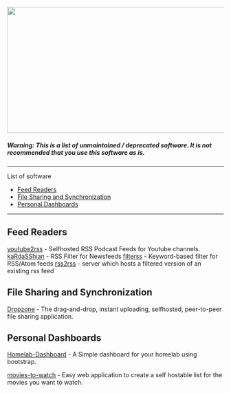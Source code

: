 <p align="center">
  <img width="695" height="293" src="http://pbs.twimg.com/media/CEdxwmjWgAA-0l-.png">
</p>

##### Warning: This is a list of unmaintained / deprecated software. It is not recommended that you use this software as is.
-------------------
List of software
- [Feed Readers](#feed-readers)
- [File Sharing and Synchronization](#file-sharing-and-synchronization)
- [Personal Dashboards](#personal-dashboards)

-------------------

## Feed Readers
[youtube2rss](https://github.com/livioso/youtube2rss) - Selfhosted RSS Podcast Feeds for Youtube channels.
[kaRdaSShian](https://github.com/GSmurf/kaRdaSShian) - RSS Filter for Newsfeeds
[filterss](https://github.com/tmuguet/filterss) - Keyword-based filter for RSS/Atom feeds
[rss2rss](https://github.com/alasdairhurst/rss2rss) - server which hosts a filtered version of an existing rss feed

## File Sharing and Synchronization
[Dropzone](https://github.com/96AA48/dropzone) - The drag-and-drop, instant uploading, selfhosted, peer-to-peer file sharing application.

## Personal Dashboards
[Homelab-Dashboard](https://github.com/1823alex/Homelab-Dashboard) - A Simple dashboard for your homelab using bootstrap.


[movies-to-watch](https://github.com/petrk94/movies-to-watch) - Easy web application to create a self hostable list for the movies you want to watch.
